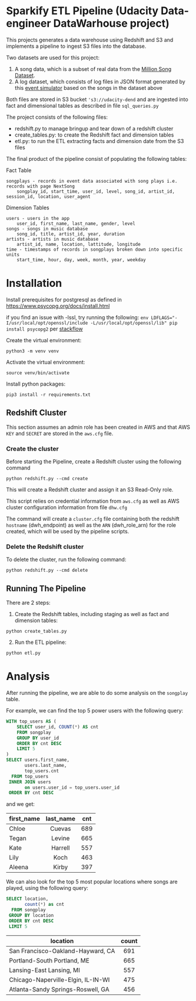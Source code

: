 # Sparkify ETL Pipeline (Udacity Data-engineer DataWarhouse project)

This projects generates a data warehouse using Redshift and S3 and implements a pipeline to ingest S3 files into the database. 

Two datasets are used for this project:
1. A song data, which is a subset of real data from the [Million Song Dataset](http://millionsongdataset.com/).
2. A log dataset, which consists of log files in JSON format generated by this [event simulator](https://github.com/Interana/eventsim) based on the songs in the dataset above


Both files are stored in S3 bucket `'s3://udacity-dend` and are ingested into fact and dimensional tables as described in file `sql_queries.py`

The project consists of the following files:
- redshift.py to manage bringup and tear down of a redshift cluster
- create_tables.py: to create the Redshift fact and dimension tables
- etl.py: to run the ETL extracting facts and dimension date from the S3 files

The final product of the pipeline consist of populating the following tables:

Fact Table

    songplays - records in event data associated with song plays i.e. records with page NextSong
        songplay_id, start_time, user_id, level, song_id, artist_id, session_id, location, user_agent

Dimension Tables

    users - users in the app
        user_id, first_name, last_name, gender, level
    songs - songs in music database
        song_id, title, artist_id, year, duration
    artists - artists in music database
        artist_id, name, location, lattitude, longitude
    time - timestamps of records in songplays broken down into specific units
        start_time, hour, day, week, month, year, weekday

# Installation

Install prerequisites for postgresql as defined in https://www.psycopg.org/docs/install.html

if you find an issue with -lssl, try running the following:
`env LDFLAGS="-I/usr/local/opt/openssl/include -L/usr/local/opt/openssl/lib" pip install psycopg2`
per [stackflow](https://stackoverflow.com/questions/26288042/error-installing-psycopg2-library-not-found-for-lssl)

Create the virtual environment: 

`python3 -m venv venv`

Activate the virtual environment: 

`source venv/bin/activate`

Install python packages: 

`pip3 install -r requirements.txt`


## Redshift Cluster

This section assumes an admin role has been created in AWS and that AWS `KEY` and `SECRET` are stored in the `aws.cfg` file.

### Create the cluster
Before starting the Pipeline, create a Redshift cluster using the following command

`python redshift.py --cmd create`

This will create a Redshift cluster and assign it an S3 Read-Only role.

This script relies on credential information from `aws.cfg` as well as AWS cluster configuration information from file `dhw.cfg`

The command will create a `cluster.cfg` file containing both the redshift `hostname` (dwh_endpoint) as well as the `ARN` (dwh_role_arn) for the role created, which will be used by the pipeline scripts.

### Delete the Redshift cluster

To delete the cluster, run the following command: 

`python redshift.py --cmd delete`


##  Running The Pipeline

There are 2 steps:

1) Create the Redshift tables, including staging as well as fact and dimension tables:

`python create_tables.py`

2) Run the ETL pipeline: 

`python etl.py`


# Analysis

After running the pipeline, we are able to do some analysis on the `songplay` table. 

For example, we can find the top 5 power users with the following query:

~~~ sql
WITH top_users AS (
    SELECT user_id, COUNT(*) AS cnt
    FROM songplay
    GROUP BY user_id
    ORDER BY cnt DESC
    LIMIT 5
)
SELECT users.first_name, 
       users.last_name, 
       top_users.cnt
  FROM top_users
 INNER JOIN users
       on users.user_id = top_users.user_id
 ORDER BY cnt DESC
~~~~

and we get:

| first_name | last_name | cnt |
| ------------- |:-------------:|:-------------:|
| Chloe | Cuevas | 689 |
| Tegan | Levine | 665 |
| Kate | Harrell | 557 |
| Lily | Koch | 463 | 
| Aleena | Kirby | 397 |

We can also look for the top 5 most popular locations where songs are played, using the following query:

~~~ sql
SELECT location, 
       count(*) as cnt 
  FROM songplay
 GROUP BY location 
 ORDER BY cnt DESC 
 LIMIT 5
~~~~

| location | count |
| ------------- |:-------------:|
| San Francisco-Oakland-Hayward, CA | 691
| Portland-South Portland, ME | 665
| Lansing-East Lansing, MI | 557
| Chicago-Naperville-Elgin, IL-IN-WI | 475
| Atlanta-Sandy Springs-Roswell, GA | 456

